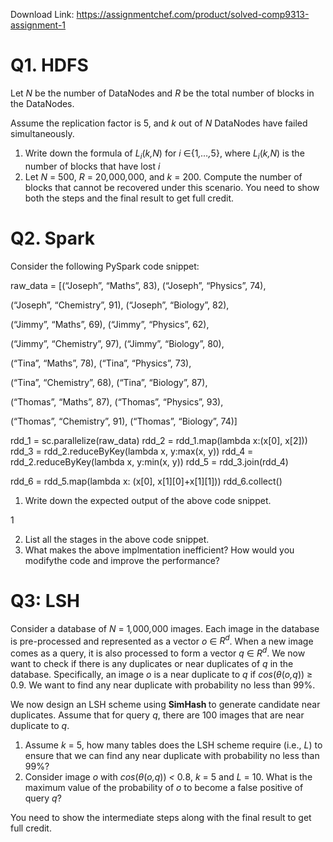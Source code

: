 Download Link: https://assignmentchef.com/product/solved-comp9313-assignment-1
<br>



<h1>Q1. HDFS</h1>

Let <em>N </em>be the number of DataNodes and <em>R </em>be the total number of blocks in the DataNodes.

Assume the replication factor is 5, and <em>k </em>out of <em>N </em>DataNodes have failed simultaneously.

<ol>

 <li>Write down the formula of <em>L<sub>i</sub></em>(<em>k,N</em>) for <em>i </em>∈{1<em>,…,</em>5}, where <em>L<sub>i</sub></em>(<em>k,N</em>) is the number of blocks that have lost <em>i </em></li>

 <li>Let <em>N </em>= 500, <em>R </em>= 20<em>,</em>000<em>,</em>000, and <em>k </em>= 200. Compute the number of blocks that cannot be recovered under this scenario. You need to show both the steps and the final result to get full credit.</li>

</ol>

<h1>Q2. Spark</h1>

Consider the following PySpark code snippet:

raw_data = [(“Joseph”, “Maths”, 83), (“Joseph”, “Physics”, 74),

(“Joseph”, “Chemistry”, 91), (“Joseph”, “Biology”, 82),

(“Jimmy”, “Maths”, 69), (“Jimmy”, “Physics”, 62),

(“Jimmy”, “Chemistry”, 97), (“Jimmy”, “Biology”, 80),

(“Tina”, “Maths”, 78), (“Tina”, “Physics”, 73),

(“Tina”, “Chemistry”, 68), (“Tina”, “Biology”, 87),

(“Thomas”, “Maths”, 87), (“Thomas”, “Physics”, 93),

(“Thomas”, “Chemistry”, 91), (“Thomas”, “Biology”, 74)]

rdd_1 = sc.parallelize(raw_data) rdd_2 = rdd_1.map(lambda x:(x[0], x[2])) rdd_3 = rdd_2.reduceByKey(lambda x, y:max(x, y)) rdd_4 = rdd_2.reduceByKey(lambda x, y:min(x, y)) rdd_5 = rdd_3.join(rdd_4)

rdd_6 = rdd_5.map(lambda x: (x[0], x[1][0]+x[1][1])) rdd_6.collect()

<ol>

 <li>Write down the expected output of the above code snippet.</li>

</ol>

1

<ol start="2">

 <li>List all the stages in the above code snippet.</li>

 <li>What makes the above implmentation inefficient? How would you modifythe code and improve the performance?</li>

</ol>

<h1>Q3: LSH</h1>

Consider a database of <em>N </em>= 1<em>,</em>000<em>,</em>000 images. Each image in the database is pre-processed and represented as a vector <em>o </em>∈ <em>R<sup>d</sup></em>. When a new image comes as a query, it is also processed to form a vector <em>q </em>∈ <em>R<sup>d</sup></em>. We now want to check if there is any duplicates or near duplicates of <em>q </em>in the database. Specifically, an image <em>o </em>is a near duplicate to <em>q </em>if <em>cos</em>(<em>θ</em>(<em>o,q</em>)) ≥ 0<em>.</em>9. We want to find any near duplicate with probability no less than 99%.

We now design an LSH scheme using <strong>SimHash </strong>to generate candidate near duplicates. Assume that for query <em>q</em>, there are 100 images that are near duplicate to <em>q</em>.

<ol>

 <li>Assume <em>k </em>= 5, how many tables does the LSH scheme require (i.e., <em>L</em>) to ensure that we can find any near duplicate with probability no less than 99%?</li>

 <li>Consider image <em>o </em>with <em>cos</em>(<em>θ</em>(<em>o,q</em>)) <em>&lt; </em>0<em>.</em>8, <em>k </em>= 5 and <em>L </em>= 10. What is the maximum value of the probability of <em>o </em>to become a false positive of query <em>q</em>?</li>

</ol>

You need to show the intermediate steps along with the final result to get full credit.


